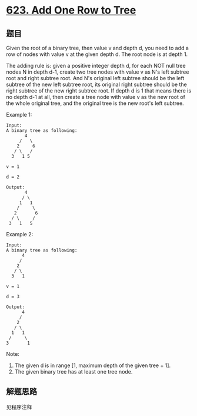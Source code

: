 # [623. Add One Row to Tree](https://leetcode-cn.com/problems/add-one-row-to-tree/)

## 题目

Given the root of a binary tree, then value v and depth d, you need to add a row of nodes with value v at the given depth d. The root node is at depth 1.

The adding rule is: given a positive integer depth d, for each NOT null tree nodes N in depth d-1, create two tree nodes with value v as N's left subtree root and right subtree root. And N's original left subtree should be the left subtree of the new left subtree root, its original right subtree should be the right subtree of the new right subtree root. If depth d is 1 that means there is no depth d-1 at all, then create a tree node with value v as the new root of the whole original tree, and the original tree is the new root's left subtree.

Example 1:

```text
Input:
A binary tree as following:
       4
     /   \
    2     6
   / \   /
  3   1 5

v = 1

d = 2

Output:
       4
      / \
     1   1
    /     \
   2       6
  / \     /
 3   1   5
```

Example 2:

```text
Input:
A binary tree as following:
      4
     /
    2
   / \
  3   1

v = 1

d = 3

Output:
      4
     /
    2
   / \
  1   1
 /     \
3       1
```

Note:

1. The given d is in range [1, maximum depth of the given tree + 1].
1. The given binary tree has at least one tree node.

## 解题思路

见程序注释
